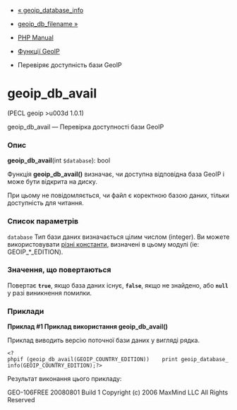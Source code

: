 - [« geoip_database_info](function.geoip-database-info.md)
- [geoip_db_filename »](function.geoip-db-filename.md)

- [PHP Manual](index.md)
- [Функції GeoIP](ref.geoip.md)
- Перевіряє доступність бази GeoIP

# geoip_db_avail

(PECL geoip \>u003d 1.0.1)

geoip_db_avail — Перевірка доступності бази GeoIP

### Опис

**geoip_db_avail**(int `$database`): bool

Функція **geoip_db_avail()** визначає, чи доступна відповідна
база GeoIP і може бути відкрита на диску.

При цьому не повідомляється, чи файл є коректною базою даних, тільки
доступність для читання.

### Список параметрів

`database`
Тип бази даних визначається цілим числом (integer). Ви можете
використовувати [різні константи](geoip.constants.md), визначені в
цьому модулі (ie: GEOIP\_\*\_EDITION).

### Значення, що повертаються

Повертає **`true`**, якщо база даних існує, **`false`**, якщо не
знайдено, або **`null`** у разі виникнення помилки.

### Приклади

**Приклад #1 Приклад використання **geoip_db_avail()****

Приклад виводить версію поточної бази даних у вигляді рядка.

` <?phpif (geoip_db_avail(GEOIP_COUNTRY_EDITION))    print geoip_database_info(GEOIP_COUNTRY_EDITION);?> `

Результат виконання цього прикладу:

GEO-106FREE 20080801 Build 1 Copyright (c) 2006 MaxMind LLC All Rights Reserved
